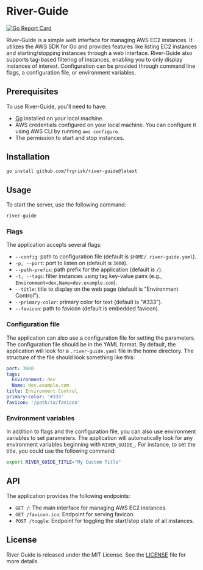 # River-Guide

[![Go Report Card](https://goreportcard.com/badge/github.com/frgrisk/river-guide)](https://goreportcard.com/report/github.com/frgrisk/river-guide)

River-Guide is a simple web interface for managing AWS EC2 instances. It
utilizes the AWS SDK for Go and provides features like listing EC2 instances 
and starting/stopping instances through a web interface. River-Guide also 
supports tag-based filtering of instances, enabling you to only display 
instances of interest. Configuration can be provided through command line 
flags, a configuration file, or environment variables.

## Prerequisites

To use River-Guide, you'll need to have:

- [Go](https://golang.org/dl/) installed on your local machine.
- AWS credentials configured on your local machine. You can configure it 
  using AWS CLI by running `aws configure`.
- The permission to start and stop instances.

## Installation

```bash
go install github.com/frgrisk/river-guide@latest
```

## Usage

To start the server, use the following command:

```bash
river-guide
```

### Flags

The application accepts several flags:

- `--config`: path to configuration file (default is `$HOME/.river-guide.yaml`).
- `-p, --port`: port to listen on (default is `3000`).
- `--path-prefix`: path prefix for the application (default is `/`).
- `-t, --tags`: filter instances using tag key-value pairs (e.g., 
  `Environment=dev,Name=dev.example.com`).
- `--title`: title to display on the web page (default is "Environment 
  Control").
- `--primary-color`: primary color for text (default is "#333").
- `--favicon`: path to favicon (default is embedded favicon).

### Configuration file

The application can also use a configuration file for setting the parameters.
The configuration file should be in the YAML format. By default, the 
application will look for a `.river-guide.yaml` file in the home directory. 
The structure of the file should look something like this:

```yaml
port: 3000
tags:
  Environment: dev
  Name: dev.example.com
title: Environment Control
primary-color: '#333'
favicon: '/path/to/favicon'
```

### Environment variables

In addition to flags and the configuration file, you can also use 
environment variables to set parameters. The application will automatically 
look for any environment variables beginning with `RIVER_GUIDE_`. For 
instance, to set the title, you could use the following command:

```bash
export RIVER_GUIDE_TITLE="My Custom Title"
```

## API

The application provides the following endpoints:

- `GET /`: The main interface for managing AWS EC2 instances.
- `GET /favicon.ico`: Endpoint for serving favicon.
- `POST /toggle`: Endpoint for toggling the start/stop state of all instances.

## License

River Guide is released under the MIT License. See the [LICENSE](./LICENSE) 
file for more details.
